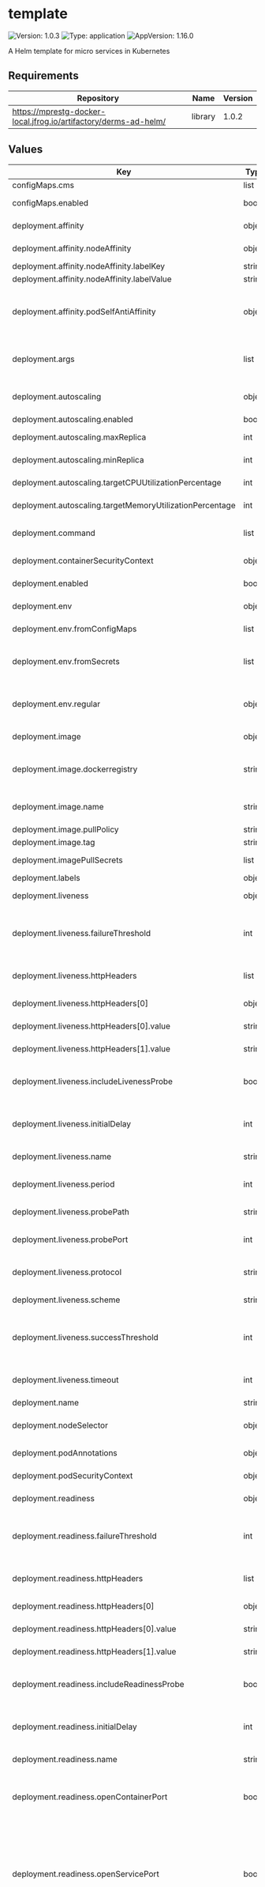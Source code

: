 # template

![Version: 1.0.3](https://img.shields.io/badge/Version-1.0.3-informational?style=flat-square) ![Type: application](https://img.shields.io/badge/Type-application-informational?style=flat-square) ![AppVersion: 1.16.0](https://img.shields.io/badge/AppVersion-1.16.0-informational?style=flat-square)

A Helm template for micro services in Kubernetes

## Requirements

| Repository | Name | Version |
|------------|------|---------|
| https://mprestg-docker-local.jfrog.io/artifactory/derms-ad-helm/ | library | 1.0.2 |

## Values

| Key | Type | Default | Description |
|-----|------|---------|-------------|
| configMaps.cms | list | `[]` | List of configMaps (Required). |
| configMaps.enabled | bool | `false` | Whether to enable the creation of configMaps (Required). |
| deployment.affinity | object | `{"nodeAffinity":{"enabled":false,"labelKey":"nodeGroup","labelValue":"basic"},"podSelfAntiAffinity":{"enabled":true}}` | Affinity parameters for scheduling the deployment (Optional). |
| deployment.affinity.nodeAffinity | object | `{"enabled":false,"labelKey":"nodeGroup","labelValue":"basic"}` | Schedule deployment's pod only on a specific node (Required). |
| deployment.affinity.nodeAffinity.labelKey | string | `"nodeGroup"` | Add node's label key (Required). |
| deployment.affinity.nodeAffinity.labelValue | string | `"basic"` | Add node's label value (Required). |
| deployment.affinity.podSelfAntiAffinity | object | `{"enabled":true}` | Enables you to prevent pods with specific labels or attributes from running together on the same node to enhance resilience and availability (Required). |
| deployment.args | list | `[]` | Additional arguments to pass to the container's main command (Optional). Note: The args field does not replace the main command; it augments it. |
| deployment.autoscaling | object | `{"enabled":false,"maxReplica":3,"minReplica":1,"targetCPUUtilizationPercentage":80,"targetMemoryUtilizationPercentage":80}` | Auto scaling with HPA (Required). Note: If enabled is true, replicasCount is not relevant. HPA will control the replicas. |
| deployment.autoscaling.enabled | bool | `false` | Enable auto scaling (Required). |
| deployment.autoscaling.maxReplica | int | `3` | Maximum number of replicas (Required). |
| deployment.autoscaling.minReplica | int | `1` | Minimum number of replicas (Required). |
| deployment.autoscaling.targetCPUUtilizationPercentage | int | `80` | Target CPU utilization percentage (Required). |
| deployment.autoscaling.targetMemoryUtilizationPercentage | int | `80` | Target memory utilization percentage (Required).  |
| deployment.command | list | `[]` | List of commands that replace the default command defined in the container image's Dockerfile (Optional). |
| deployment.containerSecurityContext | object | `{}` | Security context for containers inside deployment's pod (Required). |
| deployment.enabled | bool | `false` | Whether to create the deployment (Required). |
| deployment.env | object | `{"fromConfigMaps":[],"fromSecrets":[],"regular":{}}` | Environment Variables parameters for deployment (Required). |
| deployment.env.fromConfigMaps | list | `[]` | Environment Variables from ConfigMaps (Optional). |
| deployment.env.fromSecrets | list | `[]` | Environment Variables from secrets (Optional). Enables you to create environment variables from existing secrets. |
| deployment.env.regular | object | `{}` | Create Environment Variables (Optional). Create environment variables manually using key-value pairs. |
| deployment.image | object | `{"dockerregistry":"","name":"","pullPolicy":"","tag":""}` | Specify details of the deployment's image (Required). |
| deployment.image.dockerregistry | string | `""` | The Docker registry URL (Required). Note: If the Docker registry is private, you might need to use imagePullSecrets. |
| deployment.image.name | string | `""` | The Docker image name (Required). Note: No need to add '/' at the beginning. |
| deployment.image.pullPolicy | string | `""` | Pull policy for pod restarts (Required). |
| deployment.image.tag | string | `""` | The Docker image tag (Required). |
| deployment.imagePullSecrets | list | `[]` | Use a secret that contains private Docker registry credentials (Optional). |
| deployment.labels | object | `{}` | Add labels to deployment (Optional). |
| deployment.liveness | object | `{"failureThreshold":5,"httpHeaders":[{"name":"X-Tenant-Id","value":"app"},{"name":"X-Source-Id","value":"app"}],"includeLivenessProbe":false,"initialDelay":300,"name":"liveness-port","period":15,"probePath":"/actuator/health","probePort":8090,"protocol":"TCP","scheme":"HTTP","successThreshold":1,"timeout":45}` | Liveness parameters for deployment (Required). |
| deployment.liveness.failureThreshold | int | `5` | After a probe fails failureThreshold times in a row, Kubernetes considers that the overall check has failed: the container is not ready/healthy/live (Required). |
| deployment.liveness.httpHeaders | list | `[{"name":"X-Tenant-Id","value":"app"},{"name":"X-Source-Id","value":"app"}]` | Custom headers to set in the request. HTTP allows repeated headers (Optional). |
| deployment.liveness.httpHeaders[0] | object | `{"name":"X-Tenant-Id","value":"app"}` | The name of a custom header (Optional). |
| deployment.liveness.httpHeaders[0].value | string | `"app"` | The value of a custom header (Optional). |
| deployment.liveness.httpHeaders[1].value | string | `"app"` | The value of a custom header (Optional). |
| deployment.liveness.includeLivenessProbe | bool | `false` | If true will include liveness in the deployment based on the parameters specified on '.deployment.liveness' (Required). |
| deployment.liveness.initialDelay | int | `300` | Number of seconds after the container has started before startup, liveness or readiness probes are initiated (Required). |
| deployment.liveness.name | string | `"liveness-port"` | The name of the port that will be created inside the container (Required). |
| deployment.liveness.period | int | `15` | How often (in seconds) to perform the probe. Default to 10 seconds. The minimum value is 1 (Required). |
| deployment.liveness.probePath | string | `"/actuator/health"` | The path to access on the HTTP server (Required). |
| deployment.liveness.probePort | int | `8090` | The number of the port that will be created inside the container and the service(if enabled) (Required). |
| deployment.liveness.protocol | string | `"TCP"` | The protocol of the port that will be create inside the container and the service (Required). |
| deployment.liveness.scheme | string | `"HTTP"` | Scheme to use for connecting to the host (HTTP or HTTPS) (Required). |
| deployment.liveness.successThreshold | int | `1` | Minimum consecutive successes for the probe to be considered successful after having failed. Defaults to 1. Must be 1 for liveness and startup Probes. Minimum value is 1. |
| deployment.liveness.timeout | int | `45` | Number of seconds after which the probe times out. Defaults to 1 second. Minimum value is 1 (Required). |
| deployment.name | string | `""` | Deployment name (Required). |
| deployment.nodeSelector | object | `{}` | Add node labels to schedule deployment on specific nodes (Optional). |
| deployment.podAnnotations | object | `{}` | Add annotations directly to deployment's pod (Optional). |
| deployment.podSecurityContext | object | `{}` | Deployment pod's security context (Required). |
| deployment.readiness | object | `{"failureThreshold":5,"httpHeaders":[{"name":"X-Tenant-Id","value":"app"},{"name":"X-Source-Id","value":"app"}],"includeReadinessProbe":false,"initialDelay":45,"name":"readiness-port","openContainerPort":false,"openServicePort":false,"period":15,"probePath":"/actuator/health","probePort":8090,"protocol":"TCP","scheme":"HTTP","successThreshold":1,"timeout":45}` | Readiness parameters for deployment (Required). |
| deployment.readiness.failureThreshold | int | `5` | After a probe fails failureThreshold times in a row, Kubernetes considers that the overall check has failed: the container is not ready/healthy/live (Required). |
| deployment.readiness.httpHeaders | list | `[{"name":"X-Tenant-Id","value":"app"},{"name":"X-Source-Id","value":"app"}]` | Custom headers to set in the request. HTTP allows repeated headers (Optional). |
| deployment.readiness.httpHeaders[0] | object | `{"name":"X-Tenant-Id","value":"app"}` | The name of a custom header (Optional). |
| deployment.readiness.httpHeaders[0].value | string | `"app"` | The value of a custom header (Optional). |
| deployment.readiness.httpHeaders[1].value | string | `"app"` | The value of a custom header (Optional). |
| deployment.readiness.includeReadinessProbe | bool | `false` | If true will include readiness in the deployment based on the parameters specified on .deployment.readiness (Required). |
| deployment.readiness.initialDelay | int | `45` | Number of seconds after the container has started before startup, liveness or readiness probes are initiated (Required). |
| deployment.readiness.name | string | `"readiness-port"` | The name of the port that will be created inside the container (Required). |
| deployment.readiness.openContainerPort | bool | `false` | If true will open readiness port in the deployment's pod (Required). Note: the probe port number based on the parameter '.deployment.readiness.probePort'. |
| deployment.readiness.openServicePort | bool | `false` | If true will enable the creation of readiness port in the deployment's service based on the parameter '.deployment.readiness.probePort' (Required). Note: This field only enables the possibility to add probPort in a service. It depends on service's config values, if .service.enabled and .service.services[].enableProbePort enabled.  |
| deployment.readiness.period | int | `15` | How often (in seconds) to perform the probe. Default to 10 seconds. The minimum value is 1 (Required). |
| deployment.readiness.probePath | string | `"/actuator/health"` | The path to access on the HTTP server (Required). |
| deployment.readiness.probePort | int | `8090` | The number of the port that will be created inside the container and the service(if enabled) (Required). |
| deployment.readiness.protocol | string | `"TCP"` | The protocol of the port that will be create inside the container and the service (Required). |
| deployment.readiness.scheme | string | `"HTTP"` | Scheme to use for connecting to the host (HTTP or HTTPS) (Required). |
| deployment.readiness.successThreshold | int | `1` | Minimum consecutive successes for the probe to be considered successful after having failed. Defaults to 1. Must be 1 for liveness and startup Probes. Minimum value is 1. |
| deployment.readiness.timeout | int | `45` | Number of seconds after which the probe times out. Defaults to 1 second. Minimum value is 1 (Required). |
| deployment.replicasCount | int | `1` | The number of replicas the deployment will create (Optional). Note: Relevant only if autoscaling.enabled is false. |
| deployment.resources | object | `{}` | Resource requests and limits for deployment's pods (Required). Note: .deployment.resources.limits & .deployment.resources.requests are optional. |
| deployment.revisionHistoryLimit | int | `3` | Determines how many historical versions of a workload's configuration are retained in the cluster (Required). |
| deployment.tolerations | list | `[]` | Add tolerations to schedule deployment on specific nodes (Optional). |
| deployment.volumes | object | `{"emptyDir":[],"fromConfigMaps":[],"fromPvc":[],"fromSecrets":[]}` | Volume parameters for deployment (Required). |
| deployment.volumes.emptyDir | list | `[]` | Enables you to create an empty directory inside the deployment's pod (Useful for temporary storage) (Optional). Note: All the content inside the empty directory will be delete incase of a pod deletion. |
| deployment.volumes.fromConfigMaps | list | `[]` | Volumes from ConfigMaps (Optional). Enables you to pull existing ConfigMaps into a volume. |
| deployment.volumes.fromPvc | list | `[]` | Volumes from Persistent Volume Claims (PVC) (Optional). Enables you to use existing PVCs. |
| deployment.volumes.fromSecrets | list | `[]` | Volumes from secrets (Optional). Enables you to pull existing secrets into a volume. |
| ingress.enabled | bool | `false` | Whether to enable the creation of ingresses (Required). |
| ingress.ingresses | list | `[{"annotations":{},"hosts":null,"ingressClassName":null,"labels":{},"name":"","tls":[]}]` | List of Ingresses (Required). |
| ingress.ingresses[0] | object | `{"annotations":{},"hosts":null,"ingressClassName":null,"labels":{},"name":"","tls":[]}` | Name of Ingress (Required). |
| ingress.ingresses[0].annotations | object | `{}` | Add annotations to Ingress (Required). |
| ingress.ingresses[0].hosts | string | `nil` | List of hosts and paths options inside an Ingress (Required) |
| ingress.ingresses[0].ingressClassName | string | `nil` | ingressClassName of Ingress (Required). |
| ingress.ingresses[0].labels | object | `{}` | Add labels to Ingress (Optional). |
| ingress.ingresses[0].tls | list | `[]` | List of tls (Optional). Use TLS for the ingress to get HTTPS. |
| job.affinity | object | `{"nodeAffinity":{"enabled":false,"labelKey":"nodeGroup","labelValue":"basic"},"podSelfAntiAffinity":{"enabled":true}}` | Affinity parameters for scheduling the job (Optional). |
| job.affinity.nodeAffinity | object | `{"enabled":false,"labelKey":"nodeGroup","labelValue":"basic"}` | Schedule job's pod only on a specific node (Required). |
| job.affinity.nodeAffinity.labelKey | string | `"nodeGroup"` | Add node's label key (Required). |
| job.affinity.nodeAffinity.labelValue | string | `"basic"` | Add node's label value (Required). |
| job.affinity.podSelfAntiAffinity | object | `{"enabled":true}` | Enables you to prevent pods with specific labels or attributes from running together on the same node to enhance resilience and availability (Required). |
| job.args | list | `[]` | Additional arguments to pass to the container's main command (Optional). Note: The args field does not replace the main command; it augments it. |
| job.backoffLimit | int | `2` | Job backoffLimit, valid values: Integer. (Optinal) |
| job.command | list | `[]` | List of commands that replace the default command defined in the container image's Dockerfile (Optional). |
| job.containerSecurityContext | object | `{}` | Security context for containers inside job's pod (Required). |
| job.enabled | bool | `false` | Whether to create the job (Required). |
| job.env | object | `{"fromConfigMaps":[],"fromSecrets":[],"regular":{}}` | Environment Variables parameters for job (Required). |
| job.env.fromConfigMaps | list | `[]` | Environment Variables from ConfigMaps (Optional). |
| job.env.fromSecrets | list | `[]` | Environment Variables from secrets (Optional). Enables you to create environment variables from existing secrets. |
| job.env.regular | object | `{}` | Create Environment Variables (Optional). Create environment variables manually using key-value pairs. |
| job.image | object | `{"dockerregistry":"","name":"","pullPolicy":"","tag":""}` | Specify details of the job's image (Required). |
| job.image.dockerregistry | string | `""` | The Docker registry URL (Required). Note: If the Docker registry is private, you might need to use imagePullSecrets. |
| job.image.name | string | `""` | The Docker image name (Required). Note: No need to add '/' at the beginning. |
| job.image.pullPolicy | string | `""` | Pull policy for pod restarts (Required). |
| job.image.tag | string | `""` | The Docker image tag (Required). |
| job.imagePullSecrets | list | `[]` | Use a secret that contains private Docker registry credentials (Optional). |
| job.labels | object | `{}` | Add labels to job (Optional). |
| job.name | string | `""` | job name (Required). |
| job.nodeSelector | object | `{}` | Add node labels to schedule job on specific nodes (Optional). |
| job.podAnnotations | object | `{}` | Add annotations directly to job's pod (Optional). |
| job.podSecurityContext | object | `{}` | job pod's security context (Required). |
| job.resources | object | `{}` | Resource requests and limits for job's pods (Required). Note: .job.resources.limits & .job.resources.requests are optional. |
| job.restartPolicy | string | `"Never"` | Job restartPolicy, valid values: "OnFailure", "Never". (Required). |
| job.tolerations | list | `[]` | Add tolerations to schedule job on specific nodes (Optional). |
| job.volumes | object | `{"emptyDir":[],"fromConfigMaps":[],"fromPvc":[],"fromSecrets":[]}` | Volume parameters for job (Required). |
| job.volumes.emptyDir | list | `[]` | Enables you to create an empty directory inside the job's pod (Useful for temporary storage) (Optional). Note: All the content inside the empty directory will be delete incase of a pod deletion. |
| job.volumes.fromConfigMaps | list | `[]` | Volumes from ConfigMaps (Optional). Enables you to pull existing ConfigMaps into a volume. |
| job.volumes.fromPvc | list | `[]` | Volumes from Persistent Volume Claims (PVC) (Optional). Enables you to use existing PVCs. |
| job.volumes.fromSecrets | list | `[]` | Volumes from secrets (Optional). Enables you to pull existing secrets into a volume. |
| networkpolicy.annotations | object | `{}` | Add annotations to NetworkPolicy (Required). |
| networkpolicy.egress | string | `nil` | NetworkPolicy egress list. |
| networkpolicy.enabled | bool | `false` | Whether to enable the creation of networkpolicy (Required). |
| networkpolicy.ingress | string | `nil` | NetworkPolicy ingress list. |
| networkpolicy.labels | object | `{}` | Add labels to NetworkPolicy (Optional). |
| networkpolicy.name | string | `""` | Name of NetworkPolicy (Required). |
| networkpolicy.policyTypes | list | `[]` | NetworkPolicy policy types (Required) ("Ingress"/"Egress"). |
| networkpolicy.selectDeployment | bool | `true` | Connect networkpolicy to deployment (Optional). Note: Will use .deployment.labels in the selector field in the NetworkPolicy, will apply only if .networkpolicy.selectDeployment, .deployment.enabled are true |
| networkpolicy.selector | object | `{}` | Add labels of a pod (Optional). Note: Will not apply if .networkpolicy.selectDeployment, .deployment.enabled are true |
| pvc.enabled | bool | `false` | Whether to create the Persistent Volume Claim (PVC) (Required). |
| pvc.pvc[0].accessModes | list | `[]` | accessModes of PVC (Required). |
| pvc.pvc[0].name | string | `""` |  |
| pvc.pvc[0].storage | string | `"2Gi"` | Storage size of PVC (Required). |
| pvc.pvc[0].storageClassName | string | `"default"` | storageClassName of PVC (Required). |
| pvc.pvc[0].volumeMode | string | `"Filesystem"` | volumeMode of PVC (Required). |
| secrets.enabled | bool | `false` | Whether to enable the creation of secrets (Required). |
| secrets.secrets | string | `nil` | List of secrets (Required). |
| service.enabled | bool | `false` | Whether to enable the creation of services (Required). |
| service.services | list | `[{"annotations":{},"enableProbePort":true,"labels":{},"name":"","ports":[{"name":"service-port","port":8065,"protocol":"TCP","targetPort":8065}],"selectDeployment":true,"selector":{},"type":"ClusterIP"}]` | List of services (Required). |
| service.services[0] | object | `{"annotations":{},"enableProbePort":true,"labels":{},"name":"","ports":[{"name":"service-port","port":8065,"protocol":"TCP","targetPort":8065}],"selectDeployment":true,"selector":{},"type":"ClusterIP"}` | Name of a service to create (Required). |
| service.services[0].annotations | object | `{}` | Add annotations to the Service (Optional). |
| service.services[0].enableProbePort | bool | `true` | Open readiness probePort using the port specified in .deployment.readiness.probePort (Required). Note: Will apply only if these values are true - .service.services[].type, .deployment.enabled, .deployment.readiness.openServicePort |
| service.services[0].labels | object | `{}` | Add labels to the Service (Optional). |
| service.services[0].ports | list | `[{"name":"service-port","port":8065,"protocol":"TCP","targetPort":8065}]` | Ports list to open in the Service (Required). |
| service.services[0].ports[0] | object | `{"name":"service-port","port":8065,"protocol":"TCP","targetPort":8065}` | Name of port in the Service (Required). |
| service.services[0].ports[0].port | int | `8065` | Port number in the Service (Required). |
| service.services[0].ports[0].protocol | string | `"TCP"` | Protocol of port in the Service (Required). |
| service.services[0].ports[0].targetPort | int | `8065` | Target port number in the Service (Required). |
| service.services[0].selectDeployment | bool | `true` | Connect service to deployment (Optional). Note: Will use .deployment.labels in the selector field in the Service, will apply only if .service.services[].selectDeployment, .deployment.enabled are true |
| service.services[0].type | string | `"ClusterIP"` | The Service type (Required). |
| serviceAccount.annotations | object | `{}` | Add annotations to serviceAccount (Required). |
| serviceAccount.enabled | bool | `false` | Whether to create the serviceAccount (Required). |
| serviceAccount.name | string | `""` | ServiceAccount name (Required). |
| storageClass.allowVolumeExpansion | bool | `true` | allowVolumeExpansion of StorageClass (Required). |
| storageClass.enabled | bool | `false` | Whether to create the StorageClass (Required). |
| storageClass.mountOptions | list | `[]` | mountOptions of StorageClass (Required). |
| storageClass.name | string | `""` | Name of StorageClass to create (Required). |
| storageClass.provisioner | string | `"file.csi.azure.com"` | provisioner of StorageClass (Required). |
| storageClass.reclaimPolicy | string | `"Delete"` | reclaimPolicy of StorageClass (Required). |
| storageClass.skuName | string | `"Standard_LRS"` | skuName of StorageClass (Required). |
| storageClass.volumeBindingMode | string | `"Immediate"` | volumeBindingMode of StorageClass (Required). |

----------------------------------------------
Autogenerated from chart metadata using [helm-docs v1.11.0](https://github.com/norwoodj/helm-docs/releases/v1.11.0)
